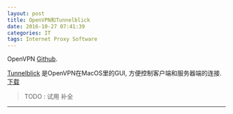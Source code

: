 ```yaml
---
layout: post
title: OpenVPN和Tunnelblick
date: 2016-10-27 07:41:39
categories: IT
tags: Internet Proxy Software
---
```


OpenVPN [Github](https://github.com/OpenVPN/openvpn). 

[Tunnelblick](https://github.com/Tunnelblick/Tunnelblick) 是OpenVPN在MacOS里的GUI, 方便控制客户端和服务器端的连接. [下载](https://tunnelblick.net/downloads.html)

> TODO : 试用 补全

------
